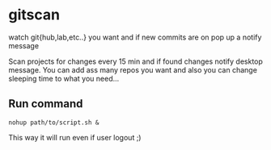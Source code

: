 # gitscan
watch git{hub,lab,etc..} you want and if new commits are on pop up a notify message

Scan  projects for changes every 15 min and if found changes notify desktop message.
You can add ass many repos you want and also you can change sleeping time to what you need...

## Run command
```
nohup path/to/script.sh &
```
This way it will run even if user logout ;)
